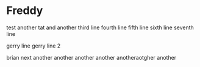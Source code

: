 Freddy
======

test
another tat
and another
third line
fourth line
fifth line
sixth line
seventh line

gerry line
gerry line 2

brian next
another
another
another
another
anotheraotgher
another
